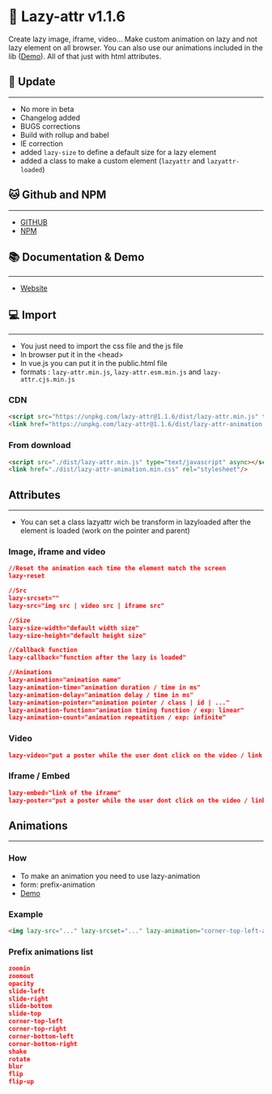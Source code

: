 # 📖 Lazy-attr v1.1.6

Create lazy image, iframe, video... Make custom animation on lazy and not lazy element on all browser. You can also use our animations included in the lib ([Demo](https://yoannchb-pro.github.io/Lazy-attr/index.html#toanimate)). All of that just with html attributes.

## 🎉 Update
---

- No more in beta
- Changelog added
- BUGS corrections
- Build with rollup and babel
- IE correction
- added `lazy-size` to define a default size for a lazy element
- added a class to make a custom element (`lazyattr` and `lazyattr-loaded`)

## 🐱 Github and NPM
---

- [GITHUB](https://github.com/yoannchb-pro/Lazy-attr)
- [NPM](https://www.npmjs.com/package/lazy-attr)

## 📚 Documentation & Demo
---

- [Website](https://yoannchb-pro.github.io/Lazy-attr/index.html)

## 💻 Import
---

- You just need to import the css file and the js file
- In browser put it in the \<head>
- In vue.js you can put it in the public.html file
- formats : `lazy-attr.min.js`, `lazy-attr.esm.min.js` and `lazy-attr.cjs.min.js`
### CDN
```html
<script src="https://unpkg.com/lazy-attr@1.1.6/dist/lazy-attr.min.js" type="text/javascript" async></script>
<link href="https://unpkg.com/lazy-attr@1.1.6/dist/lazy-attr-animation.min.css" rel="stylesheet"/>
```

### From download
```html
<script src="./dist/lazy-attr.min.js" type="text/javascript" async></script>
<link href="./dist/lazy-attr-animation.min.css" rel="stylesheet"/>
```

## Attributes
---
- You can set a class lazyattr wich be transform in lazyloaded after the element is loaded (work on the pointer and parent)
### Image, iframe and video

```json
//Reset the animation each time the element match the screen
lazy-reset

//Src
lazy-srcset=""
lazy-src="img src | video src | iframe src"

//Size
lazy-size-width="default width size"
lazy-size-height="default height size"

//Callback function
lazy-callback="function after the lazy is loaded"

//Animations
lazy-animation="animation name"
lazy-animation-time="animation duration / time in ms"
lazy-animation-delay="animation delay / time in ms"
lazy-animation-pointer="animation pointer / class | id | ..."
lazy-animation-function="animation timing function / exp: linear"
lazy-animation-count="animation repeatition / exp: infinite"
```

### Video
```json
lazy-video="put a poster while the user dont click on the video / link of the poster image"
```

### Iframe / Embed
```json
lazy-embed="link of the iframe"
lazy-poster="put a poster while the user dont click on the video / link of the poster image"
```

## Animations
---

### How
- To make an animation you need to use lazy-animation
- form: prefix-animation
- [Demo](https://yoannchb-pro.github.io/Lazy-attr/index.html#toanimate)

### Example
```html
<img lazy-src="..." lazy-srcset="..." lazy-animation="corner-top-left-animation">
```

### Prefix animations list
```json
zoomin
zoomout
opacity
slide-left
slide-right
slide-bottom 
slide-top
corner-top-left
corner-top-right
corner-bottom-left
corner-bottom-right
shake
rotate
blur
flip
flip-up
```